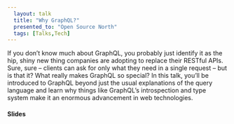 ```yaml
---
  layout: talk
  title: "Why GraphQL?"
  presented_to: "Open Source North"
  tags: [Talks,Tech]
---
```


If you don’t know much about GraphQL, you probably just identify it as the hip,
shiny new thing companies are adopting to replace their RESTful APIs. Sure,
sure – clients can ask for only what they need in a single request – but is
that it? What really makes GraphQL so special? In this talk, you’ll be
introduced to GraphQL beyond just the usual explanations of the query language
and learn why things like GraphQL’s introspection and type system make it an
enormous advancement in web technologies.

<h4>Slides</h4>
<script async class="speakerdeck-embed" data-id="c2a1af9bdf274b6a82b8a89107bb01be" data-ratio="1.77777777777778" src="//speakerdeck.com/assets/embed.js"></script>
